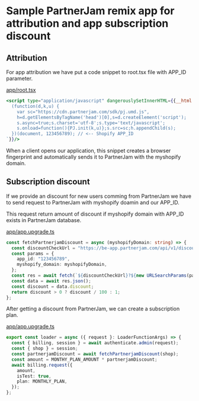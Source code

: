 # Sample PartnerJam remix app for attribution and app subscription discount

## Attribution

For app attribution we have put a code snippet to root.tsx file with APP_ID parameter.

[app/root.tsx](app/root.tsx)

```jsx
<script type="application/javascript" dangerouslySetInnerHTML={{__html: `
  (function(d,k,u) {
    var sc="https://cdn.partnerjam.com/sdk/pj.umd.js",
    h=d.getElementsByTagName('head')[0],s=d.createElement('script');
    s.async=true;s.charset='utf-8';s.type='text/javascript';
    s.onload=function(){PJ.init(k,u)};s.src=sc;h.appendChild(s);
  })(document, 123456789); // <-- Shopify APP_ID
`}}/>
```

When a client opens our application, this snippet creates a browser fingerprint and automatically sends it to PartnerJam with the myshopify domain.

## Subscription discount

If we provide an discount for new users comming from PartnerJam we have to send request to PartnerJam with myshopify doamin and our APP_ID.

This request return amount of discount if myshopify domain with APP_ID exists in PartnerJam database.

[app/app.upgrade.ts](app/routes/app.upgrade.ts)

```ts
const fetchPartnerjamDiscount = async (myshopifyDomain: string) => {
  const discountCheckUrl = "https://be-app.partnerjam.com/api/v1/discount-check/";
  const params = {
    app_id: "123456789",
    myshopify_domain: myshopifyDomain,
  };
  const res = await fetch(`${discountCheckUrl}?${new URLSearchParams(params)}`);
  const data = await res.json();
  const discount = data.discount;
  return discount > 0 ? discount / 100 : 1;
};
```

After getting a discount from PartnerJam, we can create a subscription plan.

[app/app.upgrade.ts](app/routes/app.upgrade.ts)

```ts
export const loader = async ({ request }: LoaderFunctionArgs) => {
  const { billing, session } = await authenticate.admin(request);
  const { shop } = session;
  const partnerjamDiscount = await fetchPartnerjamDiscount(shop);
  const amount = MONTHY_PLAN_AMOUNT * partnerjamDiscount;
  await billing.request({
    amount,
    isTest: true,
    plan: MONTHLY_PLAN,
  });
};
```
